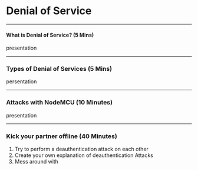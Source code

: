 # **Denial of Service**

---

#### What is Denial of Service? (5 Mins)
presentation

---

### Types of Denial of Services (5 Mins)
persentation

---

### Attacks with NodeMCU (10 Minutes)
presentation

---

### Kick your partner offline  (40 Minutes)
1. Try to perform  a deauthentication attack on each other
2. Create your own explanation of deauthentication Attacks
3. Mess around with
